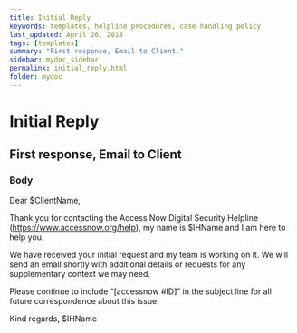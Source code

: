 ```yaml
---
title: Initial Reply
keywords: templates, helpline procedures, case handling policy
last_updated: April 26, 2018
tags: [templates]
summary: "First response, Email to Client."
sidebar: mydoc_sidebar
permalink: initial_reply.html
folder: mydoc
---
```



# Initial Reply
## First response, Email to Client

### Body

Dear $ClientName,

Thank you for contacting the Access Now Digital Security Helpline (https://www.accessnow.org/help), my name is $IHName and I am here to help you.

We have received your initial request and my team is working on it. We will send an email shortly with additional details or requests for any supplementary context we may need. 

Please continue to include “[accessnow #ID]” in the subject line for all future correspondence about this issue.

Kind regards,
$IHName

